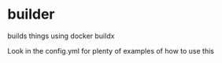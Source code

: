 # builder
builds things using docker buildx

Look in the config.yml for plenty of examples of how to use this
